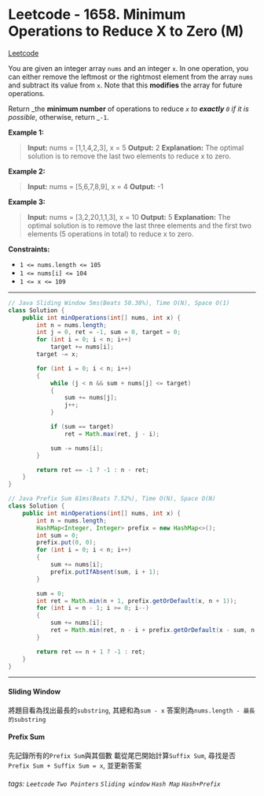 # Leetcode - 1658. Minimum Operations to Reduce X to Zero (M)

[Leetcode](https://leetcode.com/problems/minimum-operations-to-reduce-x-to-zero/)

You are given an integer array `nums` and an integer `x`. In one operation, you can either remove the leftmost or the rightmost element from the array `nums` and subtract its value from `x`. Note that this **modifies** the array for future operations.

Return _the **minimum number** of operations to reduce _`x` _to **exactly**_ `0` _if it is possible__, otherwise, return _`-1`.

**Example 1:**

> **Input:** nums = [1,1,4,2,3], x = 5
> **Output:** 2
> **Explanation:** The optimal solution is to remove the last two elements to reduce x to zero.

**Example 2:**

> **Input:** nums = [5,6,7,8,9], x = 4
> **Output:** -1

**Example 3:**

> **Input:** nums = [3,2,20,1,1,3], x = 10
> **Output:** 5
> **Explanation:** The optimal solution is to remove the last three elements and the first two elements (5 operations in total) to reduce x to zero.

**Constraints:**

-   `1 <= nums.length <= 105`
-   `1 <= nums[i] <= 104`
-   `1 <= x <= 109`

---
```java
// Java Sliding Window 5ms(Beats 50.38%), Time O(N), Space O(1)
class Solution {
    public int minOperations(int[] nums, int x) {
        int n = nums.length;
        int j = 0, ret = -1, sum = 0, target = 0;
        for (int i = 0; i < n; i++)
            target += nums[i];
        target -= x;

        for (int i = 0; i < n; i++)
        {
            while (j < n && sum + nums[j] <= target)
            {
                sum += nums[j];
                j++;
            }

            if (sum == target)
                ret = Math.max(ret, j - i);

            sum -= nums[i];
        }

        return ret == -1 ? -1 : n - ret;
    }
}
```
```java
// Java Prefix Sum 81ms(Beats 7.52%), Time O(N), Space O(N)
class Solution {
    public int minOperations(int[] nums, int x) {
        int n = nums.length;
        HashMap<Integer, Integer> prefix = new HashMap<>();
        int sum = 0;
        prefix.put(0, 0);
        for (int i = 0; i < n; i++)
        {
            sum += nums[i];
            prefix.putIfAbsent(sum, i + 1);
        }

        sum = 0;
        int ret = Math.min(n + 1, prefix.getOrDefault(x, n + 1));
        for (int i = n - 1; i >= 0; i--)
        {
            sum += nums[i];
            ret = Math.min(ret, n - i + prefix.getOrDefault(x - sum, n + 1));
        }

        return ret == n + 1 ? -1 : ret;
    }
}
```
---

#### Sliding Window

將題目看為找出最長的`substring`, 其總和為`sum - x`
答案則為`nums.length - 最長的substring`


#### Prefix Sum

先記錄所有的`Prefix Sum`與其個數
載從尾巴開始計算`Suffix Sum`, 尋找是否`Prefix Sum + Suffix Sum = x`, 並更新答案


###### tags: `Leetcode` `Two Pointers` `Sliding window` `Hash Map` `Hash+Prefix`